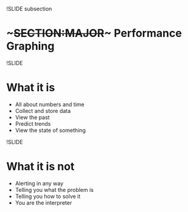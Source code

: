 !SLIDE subsection 
# ~~~SECTION:MAJOR~~~ Performance Graphing


!SLIDE
# What it is

* All about numbers and time
* Collect and store data
* View the past
* Predict trends
* View the state of something


!SLIDE
# What it is not

* Alerting in any way
* Telling you what the problem is
* Telling you how to solve it
* You are the interpreter

